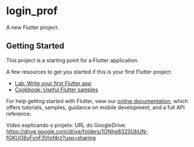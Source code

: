 # login_prof

A new Flutter project.

## Getting Started

This project is a starting point for a Flutter application.

A few resources to get you started if this is your first Flutter project:

- [Lab: Write your first Flutter app](https://flutter.dev/docs/get-started/codelab)
- [Cookbook: Useful Flutter samples](https://flutter.dev/docs/cookbook)

For help getting started with Flutter, view our
[online documentation](https://flutter.dev/docs), which offers tutorials,
samples, guidance on mobile development, and a full API reference.

Video explicando o projeto:
URL do GoogleDrive: https://drive.google.com/drive/folders/1ONhg83Z0UbUN-fGKUO6yFvnF3VIxf4rz?usp=sharing
